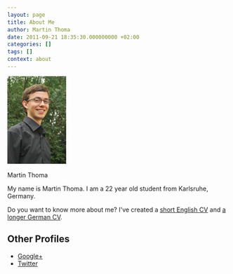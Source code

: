 ```yaml
---
layout: page
title: About Me
author: Martin Thoma
date: 2011-09-21 18:35:30.000000000 +02:00
categories: []
tags: []
context: about
---
```


<div style="width: 144px" class="wp-caption alignright"><a href="../images/2011/09/Martin_Thoma_web_thumb.jpg"><img class="size-full" title="Martin Thoma" src="../images/2011/09/Martin_Thoma_web_thumb.jpg" alt="Martin Thoma" width="134" height="200"></a><p class="wp-caption-text">Martin Thoma</p></div>

My name is Martin Thoma. I am a 22 year old student from Karlsruhe, Germany.

Do you want to know more about me? I've created a <a href='http://martin-thoma.com/wp-content/uploads/2013/07/cv-curriculum-vitae.pdf'>short English CV</a> and&nbsp;<a href="http://www.martin-thoma.de/about.htm" rel="me">a longer German CV</a>.

<h2>Other Profiles</h2>
<ul>
	<li><a href="https://plus.google.com/116515806655836046525/posts" rel="me">Google+</a></li>
	<li><a href="https://twitter.com/#!/themoosemind" rel="me">Twitter</a></li>
</ul>
